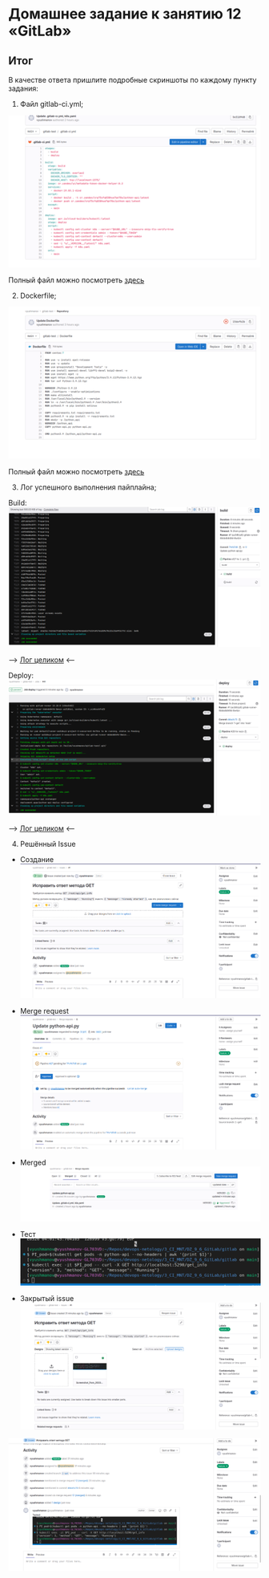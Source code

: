 # Домашнее задание к занятию 12 «GitLab»

## Итог

В качестве ответа пришлите подробные скриншоты по каждому пункту задания:

1. Файл gitlab-ci.yml;

![Alt text](img/1.png)

Полный файл можно посмотреть [здесь](./gitlab-ci.yml)

2. Dockerfile; 

![Alt text](img/2.png)

Полный файл можно посмотреть [здесь](./dockerfile)

3. Лог успешного выполнения пайплайна;

Build:
![Alt text](img/3.png)

--> [Лог целиком](./build.log) <--

Deploy:
![Alt text](img/4.png)

--> [Лог целиком](./deploy.log) <--

4. Решённый Issue

- Создание
![Alt text](img/5_creation.png)

- Merge request
![Alt text](img/6_mr.png)

- Merged
![Alt text](img/7_merged.png)

- Тест
![Alt text](img/8_test.png)

- Закрытый issue
![Alt text](img/9_closed.png)

![Alt text](img/10_comments.png)
